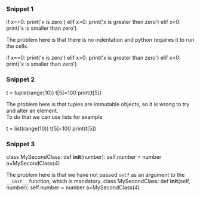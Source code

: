 ### Snippet 1
if x==0:
print('x is zero')
elif x>0:
print('x is greater then zero')
elif x<0:
print('x is smaller than zero')

The problem here is that there is no indentation and python requires it to run the cells.

if x==0:
    print('x is zero')
elif x>0:
    print('x is greater than zero')
elif x<0:
    print('x is smaller than zero')


### Snippet 2
t = tuple(range(10))
t[5]=100
print(t[5])

The problem here is that tuples are immutable objects, so it is wrong to try and alter an element.\
To do that we can use lists for example

t = list(range(10))
t[5]=100
print(t[5])

### Snippet 3
class MySecondClass:
    def __init__(number):
        self.number = number
a=MySecondClass(4)

The problem here is that we have not passed `self` as an argument to the `__init__` function, which is mandatory.
class MySecondClass:
    def __init__(self, number):
        self.number = number
a=MySecondClass(4)
